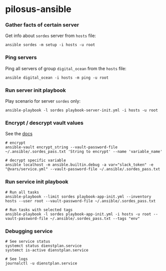# pilosus-ansible

### Gather facts of certain server

Get info about `sordes` server from `hosts` file:

```
ansible sordes -m setup -i hosts -u root
```

### Ping servers

Ping all servers of group `digital_ocean` from the `hosts` file:

```
ansible digital_ocean -i hosts -m ping -u root
```

### Run server init playbook

Play scenario for server `sordes` only:

```
ansible-playbook -l sordes playbook-server-init.yml -i hosts -u root
```

### Encrypt / descrypt vault values

See the [docs](https://docs.ansible.com/ansible/latest/user_guide/vault.html)

```
# encrypt
ansible-vault encrypt_string --vault-password-file ~/.ansible/.sordes_pass.txt 'String to encrypt' --name 'variable_name'

# decrypt specific variable
ansible localhost -m ansible.builtin.debug -a var="slack_token" -e "@vars/service.yml" --vault-password-file ~/.ansible/.sordes_pass.txt
```


### Run service init playbook

```
# Run all tasks
ansible-playbook --limit sordes playbook-app-init.yml --inventory hosts --user root --vault-password-file ~/.ansible/.sordes_pass.txt

# Run tasks with selected tags
ansible-playbook -l sordes playbook-app-init.yml -i hosts -u root --vault-password-file ~/.ansible/.sordes_pass.txt --tags "env"
```



### Debugging service

```
# See service status
systemct status dienstplan.service
systemct is-active dienstplan.service

# See logs
journalctl -u dienstplan.service
```
